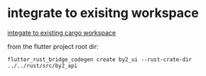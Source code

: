 # integrate to exisitng workspace

[integate to existing cargo workspace](https://cjycode.com/flutter_rust_bridge/guides/how-to/cargo-workspaces)

from the flutter project root dir:

```
flutter_rust_bridge_codegen create by2_ui --rust-crate-dir ../../rust/src/by2_api
```
